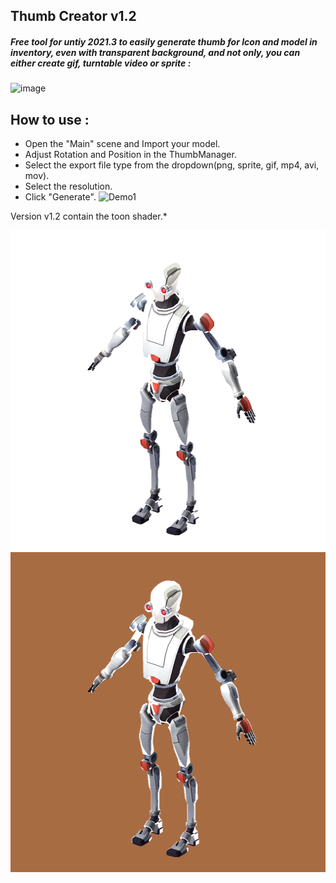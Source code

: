 ## Thumb Creator v1.2
##### Free tool for untiy 2021.3 to easily generate thumb for Icon and model in inventory, even with transparent background, and not only, you can either create gif, turntable video or sprite :
![image](https://user-images.githubusercontent.com/22279134/181652738-7b64efb1-48a6-4dc0-8b46-607d0c337bf4.png)

## How to use :
- Open the "Main" scene and Import your model.
- Adjust Rotation and Position in the ThumbManager.
- Select the export file type from the dropdown(png, sprite, gif, mp4, avi, mov).
- Select the resolution.
- Click "Generate".
![Demo1](https://user-images.githubusercontent.com/22279134/181652334-1276f523-3a6a-414d-9650-77c226931446.gif)

Version v1.2 contain the toon shader.*

<img src="https://github.com/AndreaDev3D/ThumbCreator/blob/master/_Screenshot/Image_1024_alpha_2.png" width="512" height="512">
<img src="https://github.com/AndreaDev3D/ThumbCreator/blob/master/_Screenshot/Image_1024_2.png" width="512" height="512">
